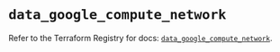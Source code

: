 # `data_google_compute_network`

Refer to the Terraform Registry for docs: [`data_google_compute_network`](https://registry.terraform.io/providers/hashicorp/google/6.19.0/docs/data-sources/compute_network).
